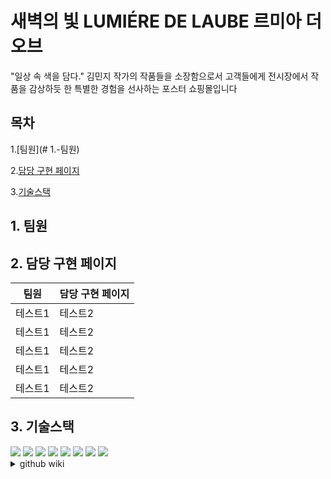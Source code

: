 # 새벽의 빛 LUMIÉRE DE LAUBE 르미아 더 오브
"일상 속 색을 담다." 김민지 작가의 작품들을 소장함으로서 고객들에게 전시장에서 작품을 감상하듯 한 특별한 경험을 선사하는 포스터 쇼핑몰입니다

## 목차

1.[팀원](# 1.-팀원)

2.[담당 구현 페이지](#2.-담당-구현-페이지)

3.[기술스택](#3.-기술스택)

## 1. 팀원


## 2. 담당 구현 페이지

|팀원|담당 구현 페이지|
|------|---|
|테스트1|테스트2|
|테스트1|테스트2|
|테스트1|테스트2|
|테스트1|테스트2|
|테스트1|테스트2|

## 3. 기술스택

<img src="https://img.shields.io/badge/git-#F05032?style=flat-square&logo=git&logoColor=white"/>
<img src="https://img.shields.io/badge/github-#181717?style=flat-square&logo=github&logoColor=white"/>
<img src="https://img.shields.io/badge/figma-#F24E1E?style=flat-square&logo=figma&logoColor=white"/>
<img src="https://img.shields.io/badge/visualstudiocode-#007ACC?style=flat-square&logo=visualstudiocode&logoColor=white"/>

<img src="https://img.shields.io/badge/html5-#E34F26?style=flat-square&logo=html5&logoColor=white"/>
<img src="https://img.shields.io/badge/tailwindcss-#06B6D4?style=flat-square&logo=tailwindcss&logoColor=white"/>
<img src="https://img.shields.io/badge/javascript-#F7DF1E?style=flat-square&logo=javascript&logoColor=white"/>
<img src="https://img.shields.io/badge/react-#61DAFB?style=flat-square&logo=react&logoColor=white"/>



<details>
  <summary>github wiki</summary> 
  페이지별 작업 소개
</details>







